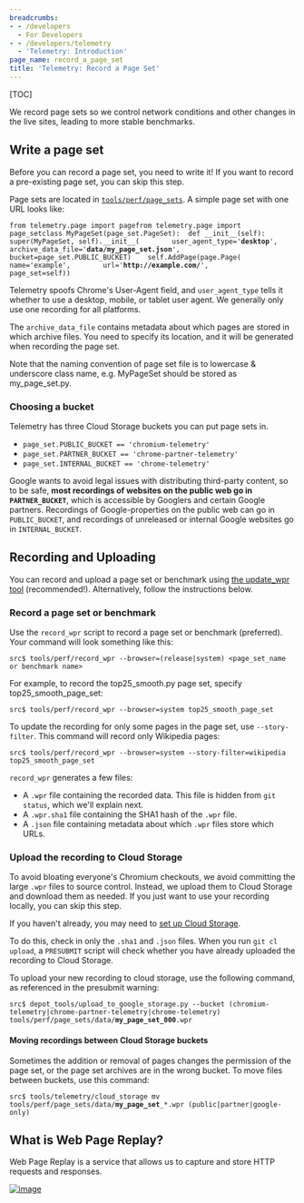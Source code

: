 ```yaml
---
breadcrumbs:
- - /developers
  - For Developers
- - /developers/telemetry
  - 'Telemetry: Introduction'
page_name: record_a_page_set
title: 'Telemetry: Record a Page Set'
---
```


[TOC]

We record page sets so we control network conditions and other changes in the
live sites, leading to more stable benchmarks.

## Write a page set

Before you can record a page set, you need to write it! If you want to record a
pre-existing page set, you can skip this step.

Page sets are located in
[`tools/perf/page_sets`](https://code.google.com/p/chromium/codesearch#chromium/src/tools/perf/page_sets/).
A simple page set with one URL looks like:

<pre><code>from telemetry.page import pagefrom telemetry.page import page_setclass MyPageSet(page_set.PageSet):  def __init__(self):    super(MyPageSet, self).__init__(        user_agent_type='<b>desktop</b>',        archive_data_file='<b>data/my_page_set.json</b>',        bucket=page_set.PUBLIC_BUCKET)    self.AddPage(page.Page(        name='example',        url='<b>http://example.com/</b>',        page_set=self))
</code></pre>

Telemetry spoofs Chrome's User-Agent field, and `user_agent_type` tells it
whether to use a desktop, mobile, or tablet user agent. We generally only use
one recording for all platforms.

The `archive_data_file` contains metadata about which pages are stored in which
archive files. You need to specify its location, and it will be generated when
recording the page set.

Note that the naming convention of page set file is to lowercase & underscore
class name, e.g. MyPageSet should be stored as my_page_set.py.

### Choosing a bucket

Telemetry has three Cloud Storage buckets you can put page sets in.

*   `page_set.PUBLIC_BUCKET == 'chromium-telemetry'`
*   `page_set.PARTNER_BUCKET == 'chrome-partner-telemetry'`
*   `page_set.INTERNAL_BUCKET == 'chrome-telemetry'`

Google wants to avoid legal issues with distributing third-party content, so to
be safe, **most recordings of websites on the public web go in
`PARTNER_BUCKET`**, which is accessible by Googlers and certain Google partners.
Recordings of Google-properties on the public web can go in `PUBLIC_BUCKET`, and
recordings of unreleased or internal Google websites go in `INTERNAL_BUCKET`.

## Recording and Uploading

You can record and upload a page set or benchmark using
[the update_wpr tool](https://source.chromium.org/chromium/chromium/src/+/main:tools/perf/recording_benchmarks.md)
(recommended!). Alternatively, follow the instructions below.

### Record a page set or benchmark

Use the `record_wpr` script to record a page set or benchmark (preferred). Your
command will look something like this:

```none
src$ tools/perf/record_wpr --browser=(release|system) <page_set_name or benchmark name>
```

For example, to record the top25_smooth.py page set, specify
top25_smooth_page_set:

```none
src$ tools/perf/record_wpr --browser=system top25_smooth_page_set
```

To update the recording for only some pages in the page set, use
`--story-filter`. This command will record only Wikipedia pages:

```none
src$ tools/perf/record_wpr --browser=system --story-filter=wikipedia top25_smooth_page_set
```

`record_wpr` generates a few files:

*   A `.wpr` file containing the recorded data. This file is hidden from
            `git status`, which we'll explain next.
*   A `.wpr.sha1` file containing the SHA1 hash of the `.wpr` file.
*   A `.json` file containing metadata about which `.wpr` files store
            which URLs.

### Upload the recording to Cloud Storage

To avoid bloating everyone's Chromium checkouts, we avoid committing the large
`.wpr` files to source control. Instead, we upload them to Cloud Storage and
download them as needed. If you just want to use your recording locally, you can
skip this step.

If you haven't already, you may need to [set up Cloud
Storage](/developers/telemetry/upload_to_cloud_storage).

To do this, check in only the `.sha1` and `.json` files. When you run `git cl
upload`, a `PRESUBMIT` script will check whether you have already uploaded the
recording to Cloud Storage.

To upload your new recording to cloud storage, use the following command, as
referenced in the presubmit warning:

<pre><code>src$ depot_tools/upload_to_google_storage.py --bucket (chromium-telemetry|chrome-partner-telemetry|chrome-telemetry) tools/perf/page_sets/data/<b>my_page_set_000</b>.wpr
</code></pre>

#### Moving recordings between Cloud Storage buckets

Sometimes the addition or removal of pages changes the permission of the page
set, or the page set archives are in the wrong bucket. To move files between
buckets, use this command:

<pre><code>src$ tools/telemetry/cloud_storage mv tools/perf/page_sets/data/<b>my_page_set</b>_*.wpr (public|partner|google-only)
</code></pre>

## What is Web Page Replay?

Web Page Replay is a service that allows us to capture and store HTTP requests
and responses.

[<img alt="image"
src="/developers/telemetry/record_a_page_set/WebPageReplayDiagram.png">](/developers/telemetry/record_a_page_set/WebPageReplayDiagram.png)